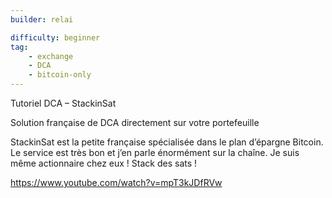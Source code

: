 ```yaml
---
builder: relai

difficulty: beginner 
tag: 
    - exchange
    - DCA
    - bitcoin-only
---
```


Tutoriel DCA – StackinSat

Solution française de DCA directement sur votre portefeuille

StackinSat est la petite française spécialisée dans le plan d’épargne Bitcoin. Le service est très bon et j’en parle énormément sur la chaîne. Je suis même actionnaire chez eux !
Stack des sats !

https://www.youtube.com/watch?v=mpT3kJDfRVw